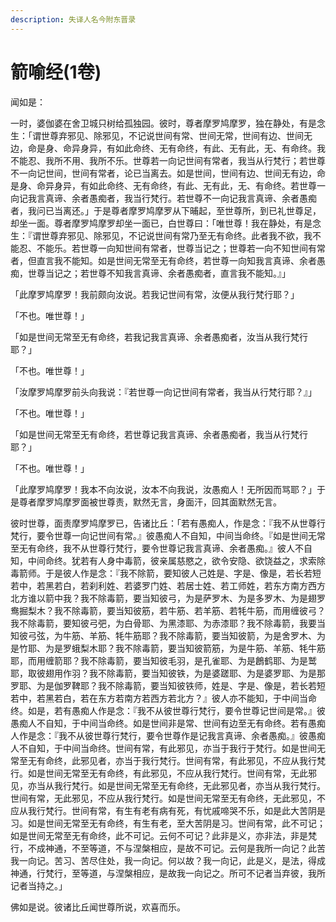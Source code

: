 ```yaml
---
description: 失译人名今附东晋录
---
```


# 箭喻经(1卷)

闻如是：

一时，婆伽婆在舍卫城只树给孤独园。彼时，尊者摩罗鸠摩罗，独在静处，有是念生：「谓世尊弃邪见、除邪见，不记说世间有常、世间无常，世间有边、世间无边，命是身、命异身异，有如此命终、无有命终，有此、无有此，无、有命终。我不能忍、我所不用、我所不乐。世尊若一向记世间有常者，我当从行梵行；若世尊不一向记世间，世间有常者，论已当离去。如是世间，世间有边、世间无有边，命是身、命异身异，有如此命终、无有命终，有此、无有此，无、有命终。若世尊一向记我言真谛、余者愚痴者，我当行梵行。若世尊不一向记我言真谛、余者愚痴者，我问已当离还。」于是尊者摩罗鸠摩罗从下晡起，至世尊所，到已礼世尊足，却坐一面。尊者摩罗鸠摩罗却坐一面已，白世尊曰：「唯世尊！我在静处，有是念生：『谓世尊弃邪见、除邪见，不记说世间有常乃至无有命终。此者我不欲，我不能忍、不能乐。若世尊一向知世间有常者，世尊当记之；世尊若一向不知世间有常者，但直言我不能知。如是世间无常至无有命终，若世尊一向知我言真谛、余者愚痴，世尊当记之；若世尊不知我言真谛、余者愚痴者，直言我不能知。』」

「此摩罗鸠摩罗！我前颇向汝说。若我记世间有常，汝便从我行梵行耶？」

「不也。唯世尊！」

「如是世间无常至无有命终，若我记我言真谛、余者愚痴者，汝当从我行梵行耶？」

「不也。唯世尊！」

「汝摩罗鸠摩罗前头向我说：『若世尊一向记世间有常者，我当从行梵行耶？』」

「不也。唯世尊！」

「如是世间无常至无有命终，若世尊记我言真谛、余者愚痴者，我当从行梵行耶？」

「不也。唯世尊！」

「此摩罗鸠摩罗！我本不向汝说，汝本不向我说，汝愚痴人！无所因而骂耶？」于是尊者摩罗鸠摩罗面被世尊责，默然无言，身面汗，回其面默然无言。

彼时世尊，面责摩罗鸠摩罗已，告诸比丘：「若有愚痴人，作是念：『我不从世尊行梵行，要令世尊一向记世间有常。』彼愚痴人不自知，中间当命终。『如是世间无常至无有命终，我不从世尊行梵行，要令世尊记我言真谛、余者愚痴。』彼人不自知，中间命终。犹若有人身中毒箭，彼亲属慈愍之，欲令安隐、欲饶益之，求索除毒箭师。于是彼人作是念：『我不除箭，要知彼人己姓是、字是、像是，若长若短若中，若黑若白，若刹利姓、若婆罗门姓、若居士姓、若工师姓，若东方南方西方北方谁以箭中我？我不除毒箭，要当知彼弓，为是萨罗木、为是多罗木、为是翅罗鸯掘梨木？我不除毒箭，要当知彼筋，若牛筋、若羊筋、若牦牛筋，而用缠彼弓？我不除毒箭，要知彼弓弝，为白骨耶、为黑漆耶、为赤漆耶？我不除毒箭，我要当知彼弓弦，为牛筋、羊筋、牦牛筋耶？我不除毒箭，要当知彼箭，为是舍罗木、为是竹耶、为是罗蛾梨木耶？我不除毒箭，要当知彼箭筋，为是牛筋、羊筋、牦牛筋耶，而用缠箭耶？我不除毒箭，要当知彼毛羽，是孔雀耶、为是鶬鹤耶、为是鹫耶，取彼翅用作羽？我不除毒箭，要当知彼铁，为是婆蹉耶、为是婆罗耶、为是那罗耶、为是伽罗鞞耶？我不除毒箭，要当知彼铁师，姓是、字是、像是，若长若短若中，若黑若白，若在东方若南方若西方若北方？』彼人亦不能知，于中间当命终。如是，若有愚痴人作是念：『我不从彼世尊行梵行，要令世尊记世间是常。』彼愚痴人不自知，于中间当命终。如是世间非是常、世间有边至无有命终。若有愚痴人作是念：『我不从彼世尊行梵行，要令世尊作是记我言真谛、余者愚痴。』彼愚痴人不自知，于中间当命终。世间有常，有此邪见，亦当于我行于梵行。如是世间无常至无有命终，此邪见者，亦当于我行梵行。世间有常，有此邪见，不应从我行梵行。如是世间无常至无有命终，有此邪见，不应从我行梵行。世间有常，无此邪见，亦当从我行梵行。如是世间无常至无有命终，无此邪见者，亦当从我行梵行。世间有常，无此邪见，不应从我行梵行。如是世间无常至无有命终，无此邪见，不应从我行梵行。世间有常，有生有老有病有死，有忧戚啼哭不乐，如是此大苦阴是习。如是世间无常至无有命终，有生有老，至大苦阴是习。世间有常，此不可记；如是世间无常至无有命终，此不可记。云何不可记？此非是义，亦非法，非是梵行，不成神通，不至等道，不与涅槃相应，是故不可记。云何是我所一向记？此苦我一向记。苦习、苦尽住处，我一向记。何以故？我一向记，此是义，是法，得成神通，行梵行，至等道，与涅槃相应，是故我一向记之。所可不记者当弃彼，我所记者当持之。」

佛如是说。彼诸比丘闻世尊所说，欢喜而乐。
